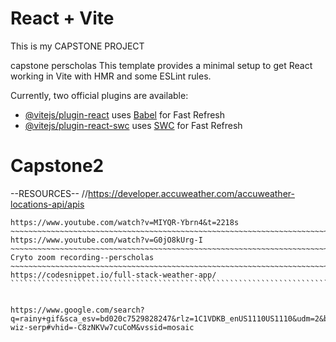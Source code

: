 # React + Vite
This is my CAPSTONE PROJECT

capstone perscholas
This template provides a minimal setup to get React working in Vite with HMR and some ESLint rules.

Currently, two official plugins are available:

- [@vitejs/plugin-react](https://github.com/vitejs/vite-plugin-react/blob/main/packages/plugin-react/README.md) uses [Babel](https://babeljs.io/) for Fast Refresh
- [@vitejs/plugin-react-swc](https://github.com/vitejs/vite-plugin-react-swc) uses [SWC](https://swc.rs/) for Fast Refresh
# Capstone2

--RESOURCES--
//https://developer.accuweather.com/accuweather-locations-api/apis
~~~~~~~~~~~~~~~~~~~~~~~~~~~~~~~~~~~~~~~~~~~~~~~~~~~~~~~~~~~~~~~~~~~~~~~``
https://www.youtube.com/watch?v=MIYQR-Ybrn4&t=2218s
~~~~~~~~~~~~~~~~~~~~~~~~~~~~~~~~~~~~~~~~~~~~~~~~~~~~~~~~~~~~~~~~~~~~~~~~~~`
https://www.youtube.com/watch?v=G0jO8kUrg-I
~~~~~~~~~~~~~~~~~~~~~~~~~~~~~~~~~~~~~~~~~~~~~~~~~~~~~~~~~~~~~~~~~~~~~~~~~~~~``
Cryto zoom recording--perscholas
~~~~~~~~~~~~~~~~~~~~~~~~~~~~~~~~~~~~~~~~~~~~~~~~~~~~~~~~~~~~~~~~~~~~~~~~~~~~~```
https://codesnippet.io/full-stack-weather-app/
````````````````````````````````````````````````````````````````````````````````


https://www.google.com/search?q=rainy+gif&sca_esv=bd020c7529828247&rlz=1C1VDKB_enUS1110US1110&udm=2&biw=1536&bih=730&sxsrf=ADLYWILW21iQ5BBNDRD1Tgch_nKj_ezQCg%3A1725324393640&ei=aVzWZqnkJtj8ptQPrML00QM&oq=rainy+&gs_lp=Egxnd3Mtd2l6LXNlcnAiBnJhaW55ICoCCAAyChAAGIAEGEMYigUyDRAAGIAEGLEDGEMYigUyDRAAGIAEGLEDGEMYigUyChAAGIAEGEMYigUyDRAAGIAEGLEDGEMYigUyChAAGIAEGEMYigUyChAAGIAEGEMYigUyChAAGIAEGEMYigUyChAAGIAEGEMYigUyChAAGIAEGEMYigVI_yBQhxFYtxdwB3gAkAEAmAFfoAHdA6oBATa4AQHIAQD4AQGYAg2gApgEwgIFEAAYgATCAggQABiABBixA5gDAIgGAZIHBDEyLjGgB_od&sclient=gws-wiz-serp#vhid=-C8zNKVw7cuCoM&vssid=mosaic